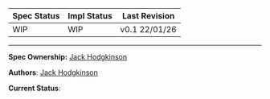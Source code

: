 | Spec Status | Impl Status    | Last Revision |
|-------------|----------------|---------------|
| WIP         |  WIP           | v0.1 22/01/26 |

***

**Spec Ownership:** [Jack Hodgkinson](github.com/jhodgdev)

**Authors**: [Jack Hodgkinson](github.com/jhodgdev)

**Current Status**:
